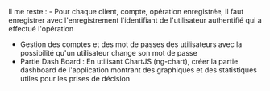 Il me reste :
    - Pour chaque client, compte, opération enregistrée, il faut enregistrer avec l'enregistrement l'identifiant de l'utilisateur authentifié qui a effectué l'opération
   - Gestion des comptes et des mot de passes des utilisateurs avec la possibilité qu'un utilisateur change son mot de passe
   - Partie Dash Board : En utilisant ChartJS (ng-chart), créer la partie dashboard de l'application montrant des graphiques et des statistiques utiles pour les prises de décision
